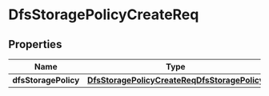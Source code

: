 # DfsStoragePolicyCreateReq

## Properties
Name | Type | Description | Notes
------------ | ------------- | ------------- | -------------
**dfsStoragePolicy** | [**DfsStoragePolicyCreateReqDfsStoragePolicy**](DfsStoragePolicyCreateReqDfsStoragePolicy.md) |  | 
